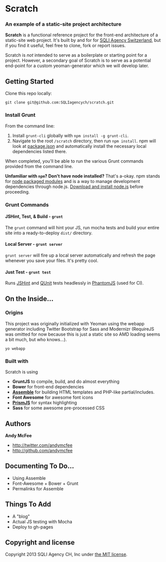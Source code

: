 Scratch
================
### An example of a static-site project architecture

**Scratch** is a functional reference project for the front-end architecture of a static-site web project.  It's built by and for for [SQLI Agency Switzerland](https://github.com/sqliagencych), but if you find it useful, feel free to clone, fork or report issues.  

Scratch is *not* intended to serve as a boilerplate or starting point for a project.  However, a secondary goal of Scratch is to serve as a potential end-point for a custom yeoman-generator which we will develop later. 

## Getting Started

Clone this repo locally:

`git clone git@github.com:SQLIagencych/scratch.git`

### Install Grunt

From the command line:

1. Install `grunt-cli` globally with `npm install -g grunt-cli`.
2. Navigate to the root `/scratch` directory, then run `npm install`. npm will look at [package.json](package.json) and automatically install the necessary local dependencies listed there.

When completed, you'll be able to run the various Grunt commands provided from the command line.

**Unfamiliar with `npm`? Don't have node installed?** That's a-okay. npm stands for [node packaged modules](http://npmjs.org/) and is a way to manage development dependencies through node.js. [Download and install node.js](http://nodejs.org/download/) before proceeding.


### Grunt Commands
#### JSHint, Test, & Build - `grunt`
The `grunt` command will hint your JS, run mocha tests and build your entire site into a ready-to-deploy `dist/` directory.

#### Local Server - `grunt server`
`grunt server` will fire up a local server automatically and refresh the page whenever you save your files. It's pretty cool.  

#### Just Test - `grunt test`
Runs [JSHint](http://jshint.com) and [QUnit](http://qunitjs.com/) tests headlessly in [PhantomJS](http://phantomjs.org/) (used for CI).


## On the Inside...

### Origins

This project was originally initialized with Yeoman using the webapp generator including Twitter Bootstrap for Sass and Modernizr (RequireJS was omitted for now because this is just a static site so AMD loading seems a bit much, but who knows...).  

`yo webapp` 

### Built with

Scratch is using 
- **GruntJS** to compile, build, and do almost everything
- **Bower** for front-end dependencies
- **[Assemble](http://assemble.io/)** for building HTML templates and PHP-like partial/includes.
- **Font Awesome** for awesome font icons
- **[PrismJS](http://prismjs.com/index.html)** for syntax highlighting
- **Sass** for some awesome pre-processed CSS


## Authors

**Andy McFee**

+ <http://twitter.com/andymcfee>
+ <http://github.com/andymcfee>

## Documenting To Do...
- Using Assemble
- Font-Awesome + Bower + Grunt
- Permalinks for Assemble

## Things To Add
- A "blog"
- Actual JS testing with Mocha
- Deploy to gh-pages

## Copyright and license

Copyright 2013 SQLI Agency CH, Inc under [the MIT license](LICENSE).